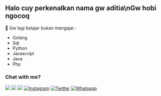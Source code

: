 ## Halo cuy perkenalkan nama gw aditia\nGw hobi ngocoq

:page_with_curl: Gw lagi belajar bukan mengajar :
- Golang 
- Sql
- Python
- Javascript
- Java
- Php


### Chat with me?
[<img src="https://img.shields.io/badge/Telegram-%40rolledays-blue">](https://t.me/aditia)
[<img src="https://img.shields.io/badge/LINE-rolledev.ong-brightgreen">](https://line.me/ti/p/~misseu.ong)
[<img src="https://img.shields.io/badge/Email-erickmustofabussines%40gmail.com-orange">](mailto:cwhite38@student.mtsac.edu)
<a href="https://www.instagram.com/mustofaaditia" target="_blank"><img src="https://img.shields.io/badge/Instagram-%23E4405F.svg?&style =flat-square&logo=instagram&logoColor=white" alt="Instagram"></a>
<a href="https://twitter.com/_aditia_" target="_blank"><img src="https://img.shields.io/badge/Twitter-%231877F2.svg?&style=flat-square&logo =Twitter&logoColor=white" alt="Twitter"></a>
<a href="https://wa.me/6281284745140" target="_blank"><img src="https://img.shields.io/badge/Whatsapp-%808080.svg?&style=flat-square&logo =Whatsapp&logoColor=white" alt="Whatsapp"></a>
